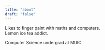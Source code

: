 ```yaml
---
title: "about"
draft: "false"
---  
```

Likes to finger paint with maths and computers.  
Lemon ice tea addict.  

Computer Science undergrad at MUIC.

<!-- Interested in computer graphics, design and tooling. -->


